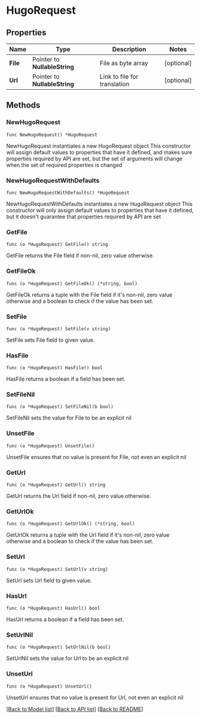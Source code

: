 # HugoRequest

## Properties

Name | Type | Description | Notes
------------ | ------------- | ------------- | -------------
**File** | Pointer to **NullableString** | File as byte array | [optional] 
**Url** | Pointer to **NullableString** | Link to file for translation | [optional] 

## Methods

### NewHugoRequest

`func NewHugoRequest() *HugoRequest`

NewHugoRequest instantiates a new HugoRequest object
This constructor will assign default values to properties that have it defined,
and makes sure properties required by API are set, but the set of arguments
will change when the set of required properties is changed

### NewHugoRequestWithDefaults

`func NewHugoRequestWithDefaults() *HugoRequest`

NewHugoRequestWithDefaults instantiates a new HugoRequest object
This constructor will only assign default values to properties that have it defined,
but it doesn't guarantee that properties required by API are set

### GetFile

`func (o *HugoRequest) GetFile() string`

GetFile returns the File field if non-nil, zero value otherwise.

### GetFileOk

`func (o *HugoRequest) GetFileOk() (*string, bool)`

GetFileOk returns a tuple with the File field if it's non-nil, zero value otherwise
and a boolean to check if the value has been set.

### SetFile

`func (o *HugoRequest) SetFile(v string)`

SetFile sets File field to given value.

### HasFile

`func (o *HugoRequest) HasFile() bool`

HasFile returns a boolean if a field has been set.

### SetFileNil

`func (o *HugoRequest) SetFileNil(b bool)`

 SetFileNil sets the value for File to be an explicit nil

### UnsetFile
`func (o *HugoRequest) UnsetFile()`

UnsetFile ensures that no value is present for File, not even an explicit nil
### GetUrl

`func (o *HugoRequest) GetUrl() string`

GetUrl returns the Url field if non-nil, zero value otherwise.

### GetUrlOk

`func (o *HugoRequest) GetUrlOk() (*string, bool)`

GetUrlOk returns a tuple with the Url field if it's non-nil, zero value otherwise
and a boolean to check if the value has been set.

### SetUrl

`func (o *HugoRequest) SetUrl(v string)`

SetUrl sets Url field to given value.

### HasUrl

`func (o *HugoRequest) HasUrl() bool`

HasUrl returns a boolean if a field has been set.

### SetUrlNil

`func (o *HugoRequest) SetUrlNil(b bool)`

 SetUrlNil sets the value for Url to be an explicit nil

### UnsetUrl
`func (o *HugoRequest) UnsetUrl()`

UnsetUrl ensures that no value is present for Url, not even an explicit nil

[[Back to Model list]](../README.md#documentation-for-models) [[Back to API list]](../README.md#documentation-for-api-endpoints) [[Back to README]](../README.md)


